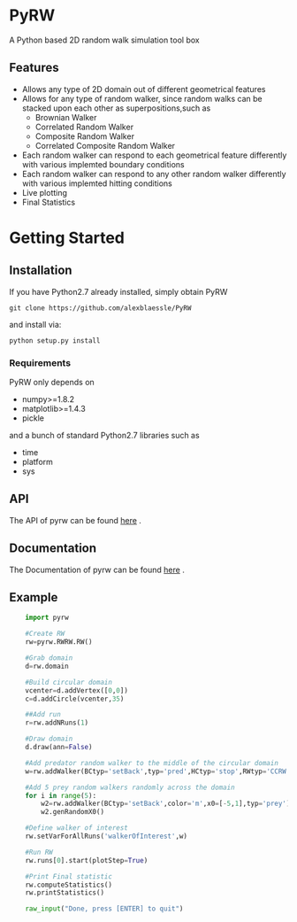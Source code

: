 # PyRW
A Python based 2D random walk simulation tool box

## Features

- Allows any type of 2D domain out of different geometrical features  
- Allows for any type of random walker, since random walks can be stacked upon each other as superpositions,such as 
	+ Brownian Walker
	+ Correlated Random Walker
	+ Composite Random Walker
	+ Correlated Composite Random Walker
- Each random walker can respond to each geometrical feature differently with various implemted boundary conditions
- Each random walker can respond to any other random walker differently with various implemted hitting conditions
- Live plotting
- Final Statistics

# Getting Started

## Installation

If you have Python2.7 already installed, simply obtain PyRW

	git clone https://github.com/alexblaessle/PyRW
	
and install via:

	python setup.py install

### Requirements

PyRW only depends on 

- numpy>=1.8.2
- matplotlib>=1.4.3
- pickle

and a bunch of standard Python2.7 libraries such as

- time
- platform
- sys

## API

The API of pyrw can be found [here](http://pyrw.readthedocs.org/en/latest/pyrw.html#submodules "toAPI") .

## Documentation

The Documentation of pyrw can be found [here](http://pyrw.readthedocs.org/en/latest/pyrw.html "toAPI") .

## Example
```python
	import pyrw

	#Create RW
	rw=pyrw.RWRW.RW()

	#Grab domain
	d=rw.domain

	#Build circular domain
	vcenter=d.addVertex([0,0])
	c=d.addCircle(vcenter,35)

	##Add run
	r=rw.addNRuns(1)

	#Draw domain
	d.draw(ann=False)

	#Add predator random walker to the middle of the circular domain
	w=rw.addWalker(BCtyp='setBack',typ='pred',HCtyp='stop',RWtyp='CCRW')

	#Add 5 prey random walkers randomly across the domain
	for i in range(5):
		w2=rw.addWalker(BCtyp='setBack',color='m',x0=[-5,1],typ='prey')
		w2.genRandomX0()

	#Define walker of interest
	rw.setVarForAllRuns('walkerOfInterest',w)

	#Run RW
	rw.runs[0].start(plotStep=True)

	#Print Final statistic
	rw.computeStatistics()
	rw.printStatistics()

	raw_input("Done, press [ENTER] to quit")
```